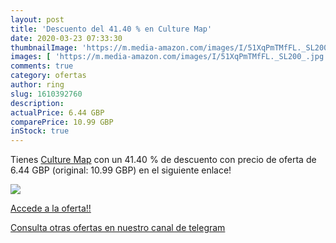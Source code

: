 ```yaml
---
layout: post
title: 'Descuento del 41.40 % en Culture Map'
date: 2020-03-23 07:33:30
thumbnailImage: 'https://m.media-amazon.com/images/I/51XqPmTMfFL._SL200_.jpg'
images: [ 'https://m.media-amazon.com/images/I/51XqPmTMfFL._SL200_.jpg' ]
comments: true
category: ofertas
author: ring
slug: 1610392760
description:
actualPrice: 6.44 GBP
comparePrice: 10.99 GBP
inStock: true
---
```


Tienes [Culture Map](https://www.amazon.co.uk/dp/1610392760/?tag=redken01-21) con un 41.40 % de descuento con precio de oferta de 6.44 GBP (original: 10.99 GBP) en el siguiente enlace!

[![](https://m.media-amazon.com/images/I/51XqPmTMfFL._SL200_.jpg)](https://www.amazon.co.uk/dp/1610392760/?tag=redken01-21)

[Accede a la oferta!!](https://www.amazon.co.uk/dp/1610392760/?tag=redken01-21)

[Consulta otras ofertas en nuestro canal de telegram](https://t.me/s/ofertas25)
